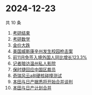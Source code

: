 # 2024-12-23

共 10 条

<!-- BEGIN -->
<!-- 最后更新时间 Mon Dec 23 2024 05:12:45 GMT+0800 (China Standard Time) -->

1. [考研结束](https://www.zhihu.com/search?q=考研结束)
1. [考研数学](https://www.zhihu.com/search?q=考研数学)
1. [金价大跌](https://www.zhihu.com/search?q=金价大跌)
1. [美国威斯康辛州发生校园枪击案](https://www.zhihu.com/search?q=美国威斯康辛州发生校园枪击案)
1. [前11月免签入境外国人同比增长123.3%](https://www.zhihu.com/search?q=前11月免签入境外国人同比增长123.3%)
1. [记者暗访温州私人影院](https://www.zhihu.com/search?q=记者暗访温州私人影院)
1. [保时捷回应中国区裁员](https://www.zhihu.com/search?q=保时捷回应中国区裁员)
1. [奇瑞风云a8l硬核碰撞测试](https://www.zhihu.com/search?q=奇瑞风云a8l硬核碰撞测试)
1. [本田与日产据悉将开始合并谈判](https://www.zhihu.com/search?q=本田与日产据悉将开始合并谈判)
1. [本田与日产计划合并](https://www.zhihu.com/search?q=本田与日产计划合并)

<!-- END -->
